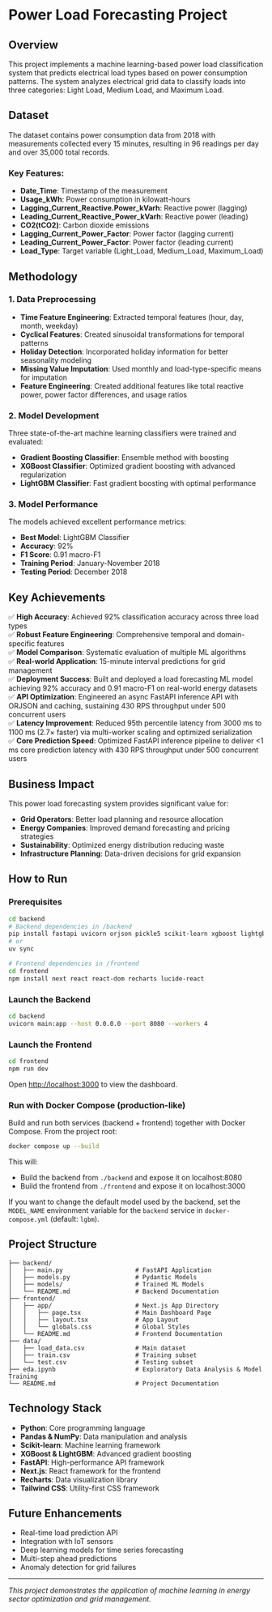 # Power Load Forecasting Project

## Overview

This project implements a machine learning-based power load classification system that predicts electrical load types based on power consumption patterns. The system analyzes electrical grid data to classify loads into three categories: Light Load, Medium Load, and Maximum Load.

## Dataset

The dataset contains power consumption data from 2018 with measurements collected every 15 minutes, resulting in 96 readings per day and over 35,000 total records. 

### Key Features:
- **Date_Time**: Timestamp of the measurement
- **Usage_kWh**: Power consumption in kilowatt-hours
- **Lagging_Current_Reactive.Power_kVarh**: Reactive power (lagging)
- **Leading_Current_Reactive_Power_kVarh**: Reactive power (leading)
- **CO2(tCO2)**: Carbon dioxide emissions
- **Lagging_Current_Power_Factor**: Power factor (lagging current)
- **Leading_Current_Power_Factor**: Power factor (leading current)
- **Load_Type**: Target variable (Light_Load, Medium_Load, Maximum_Load)

## Methodology

### 1. Data Preprocessing
- **Time Feature Engineering**: Extracted temporal features (hour, day, month, weekday)
- **Cyclical Features**: Created sinusoidal transformations for temporal patterns
- **Holiday Detection**: Incorporated holiday information for better seasonality modeling
- **Missing Value Imputation**: Used monthly and load-type-specific means for imputation
- **Feature Engineering**: Created additional features like total reactive power, power factor differences, and usage ratios

### 2. Model Development
Three state-of-the-art machine learning classifiers were trained and evaluated:

- **Gradient Boosting Classifier**: Ensemble method with boosting
- **XGBoost Classifier**: Optimized gradient boosting with advanced regularization
- **LightGBM Classifier**: Fast gradient boosting with optimal performance

### 3. Model Performance
The models achieved excellent performance metrics:

- **Best Model**: LightGBM Classifier
- **Accuracy**: 92%
- **F1 Score**: 0.91 macro-F1
- **Training Period**: January-November 2018
- **Testing Period**: December 2018

## Key Achievements

✅ **High Accuracy**: Achieved 92% classification accuracy across three load types  
✅ **Robust Feature Engineering**: Comprehensive temporal and domain-specific features  
✅ **Model Comparison**: Systematic evaluation of multiple ML algorithms  
✅ **Real-world Application**: 15-minute interval predictions for grid management  
✅ **Deployment Success**: Built and deployed a load forecasting ML model achieving 92% accuracy and 0.91 macro-F1 on real-world energy datasets  
✅ **API Optimization**: Engineered an async FastAPI inference API with ORJSON and caching, sustaining 430 RPS throughput under 500 concurrent users  
✅ **Latency Improvement**: Reduced 95th percentile latency from 3000 ms to 1100 ms (2.7× faster) via multi-worker scaling and optimized serialization  
✅ **Core Prediction Speed**: Optimized FastAPI inference pipeline to deliver <1 ms core prediction latency with 430 RPS throughput under 500 concurrent users  

## Business Impact

This power load forecasting system provides significant value for:

- **Grid Operators**: Better load planning and resource allocation
- **Energy Companies**: Improved demand forecasting and pricing strategies
- **Sustainability**: Optimized energy distribution reducing waste
- **Infrastructure Planning**: Data-driven decisions for grid expansion

## How to Run

### Prerequisites
```bash
cd backend
# Backend dependencies in /backend
pip install fastapi uvicorn orjson pickle5 scikit-learn xgboost lightgbm
# or
uv sync

# Frontend dependencies in /frontend
cd frontend
npm install next react react-dom recharts lucide-react
```

### Launch the Backend
```bash
cd backend
uvicorn main:app --host 0.0.0.0 --port 8080 --workers 4
```

### Launch the Frontend
```bash
cd frontend
npm run dev
```
Open [http://localhost:3000](http://localhost:3000) to view the dashboard.

### Run with Docker Compose (production-like)

Build and run both services (backend + frontend) together with Docker Compose. From the project root:

```bash
docker compose up --build
```

This will:
- Build the backend from `./backend` and expose it on localhost:8080
- Build the frontend from `./frontend` and expose it on localhost:3000

If you want to change the default model used by the backend, set the `MODEL_NAME` environment variable for the `backend` service in `docker-compose.yml` (default: `lgbm`).


## Project Structure
```
├── backend/
│   ├── main.py                    # FastAPI Application
│   ├── models.py                  # Pydantic Models
│   ├── models/                    # Trained ML Models
│   └── README.md                  # Backend Documentation
├── frontend/
│   ├── app/                       # Next.js App Directory
│   │   ├── page.tsx               # Main Dashboard Page
│   │   ├── layout.tsx             # App Layout
│   │   └── globals.css            # Global Styles
│   └── README.md                  # Frontend Documentation
├── data/
│   ├── load_data.csv              # Main dataset
│   ├── train.csv                  # Training subset
│   └── test.csv                   # Testing subset
├── eda.ipynb                      # Exploratory Data Analysis & Model Training
└── README.md                      # Project Documentation
```

## Technology Stack

- **Python**: Core programming language
- **Pandas & NumPy**: Data manipulation and analysis
- **Scikit-learn**: Machine learning framework
- **XGBoost & LightGBM**: Advanced gradient boosting
- **FastAPI**: High-performance API framework
- **Next.js**: React framework for the frontend
- **Recharts**: Data visualization library
- **Tailwind CSS**: Utility-first CSS framework

## Future Enhancements

- Real-time load prediction API
- Integration with IoT sensors
- Deep learning models for time series forecasting
- Multi-step ahead predictions
- Anomaly detection for grid failures

---

*This project demonstrates the application of machine learning in energy sector optimization and grid management.*
